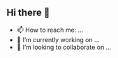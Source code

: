## Hi there 👋

<!--
**EdwinLi-dev/EdwinLi-dev** is a ✨ _special_ ✨ repository because its `README.md` (this file) appears on your GitHub profile.

- 🌱 I’m currently learning ...

- 🤔 I’m looking for help with ...
- 💬 Ask me about ...
- 😄 Pronouns: ...
- ⚡ Fun fact: ...
-->

- 📫 How to reach me: ...
- 🔭 I’m currently working on ...
- 👯 I’m looking to collaborate on ...
